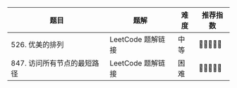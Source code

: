 

| 题目 | 题解 | 难度 | 推荐指数 |
| --- | --- | --- | --- |
| 526. 优美的排列 | LeetCode 题解链接 | 中等 | 🤩🤩🤩🤩🤩 |
| 847. 访问所有节点的最短路径 | LeetCode 题解链接 | 困难 | 🤩🤩🤩🤩🤩 |
